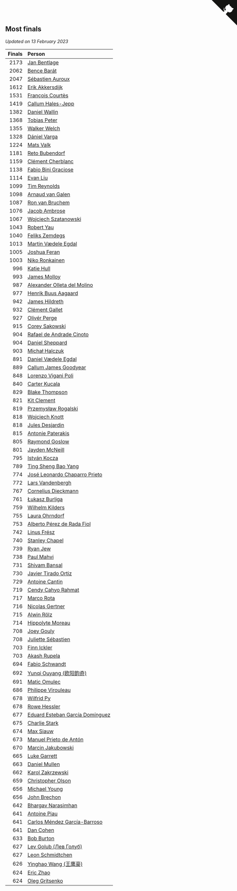 ## Most finals

*Updated on 13 February 2023*

| Finals | Person |
| ---: | :--- |
| 2173 | [Jan Bentlage](https://www.worldcubeassociation.org/persons/2010BENT01) |
| 2062 | [Bence Barát](https://www.worldcubeassociation.org/persons/2008BARA01) |
| 2047 | [Sébastien Auroux](https://www.worldcubeassociation.org/persons/2008AURO01) |
| 1612 | [Erik Akkersdijk](https://www.worldcubeassociation.org/persons/2005AKKE01) |
| 1531 | [François Courtès](https://www.worldcubeassociation.org/persons/2008COUR01) |
| 1419 | [Callum Hales-Jepp](https://www.worldcubeassociation.org/persons/2012HALE01) |
| 1382 | [Daniel Wallin](https://www.worldcubeassociation.org/persons/2013WALL03) |
| 1368 | [Tobias Peter](https://www.worldcubeassociation.org/persons/2014PETE03) |
| 1355 | [Walker Welch](https://www.worldcubeassociation.org/persons/2011WELC01) |
| 1328 | [Dániel Varga](https://www.worldcubeassociation.org/persons/2008VARG01) |
| 1224 | [Mats Valk](https://www.worldcubeassociation.org/persons/2007VALK01) |
| 1181 | [Reto Bubendorf](https://www.worldcubeassociation.org/persons/2012BUBE01) |
| 1159 | [Clément Cherblanc](https://www.worldcubeassociation.org/persons/2014CHER05) |
| 1138 | [Fabio Bini Graciose](https://www.worldcubeassociation.org/persons/2010GRAC02) |
| 1114 | [Evan Liu](https://www.worldcubeassociation.org/persons/2009LIUE01) |
| 1099 | [Tim Reynolds](https://www.worldcubeassociation.org/persons/2005REYN01) |
| 1098 | [Arnaud van Galen](https://www.worldcubeassociation.org/persons/2006GALE01) |
| 1087 | [Ron van Bruchem](https://www.worldcubeassociation.org/persons/2003BRUC01) |
| 1076 | [Jacob Ambrose](https://www.worldcubeassociation.org/persons/2010AMBR01) |
| 1067 | [Wojciech Szatanowski](https://www.worldcubeassociation.org/persons/2011SZAT01) |
| 1043 | [Robert Yau](https://www.worldcubeassociation.org/persons/2009YAUR01) |
| 1040 | [Feliks Zemdegs](https://www.worldcubeassociation.org/persons/2009ZEMD01) |
| 1013 | [Martin Vædele Egdal](https://www.worldcubeassociation.org/persons/2013EGDA02) |
| 1005 | [Joshua Feran](https://www.worldcubeassociation.org/persons/2011FERA01) |
| 1003 | [Niko Ronkainen](https://www.worldcubeassociation.org/persons/2010RONK01) |
| 996 | [Katie Hull](https://www.worldcubeassociation.org/persons/2010HULL01) |
| 993 | [James Molloy](https://www.worldcubeassociation.org/persons/2011MOLL01) |
| 987 | [Alexander Olleta del Molino](https://www.worldcubeassociation.org/persons/2008OLLE01) |
| 977 | [Henrik Buus Aagaard](https://www.worldcubeassociation.org/persons/2006BUUS01) |
| 942 | [James Hildreth](https://www.worldcubeassociation.org/persons/2009HILD01) |
| 932 | [Clément Gallet](https://www.worldcubeassociation.org/persons/2004GALL02) |
| 927 | [Olivér Perge](https://www.worldcubeassociation.org/persons/2007PERG01) |
| 915 | [Corey Sakowski](https://www.worldcubeassociation.org/persons/2011SAKO01) |
| 904 | [Rafael de Andrade Cinoto](https://www.worldcubeassociation.org/persons/2007CINO01) |
| 904 | [Daniel Sheppard](https://www.worldcubeassociation.org/persons/2009SHEP01) |
| 903 | [Michał Halczuk](https://www.worldcubeassociation.org/persons/2006HALC01) |
| 891 | [Daniel Vædele Egdal](https://www.worldcubeassociation.org/persons/2013EGDA01) |
| 889 | [Callum James Goodyear](https://www.worldcubeassociation.org/persons/2012GOOD02) |
| 848 | [Lorenzo Vigani Poli](https://www.worldcubeassociation.org/persons/2007POLI01) |
| 840 | [Carter Kucala](https://www.worldcubeassociation.org/persons/2015KUCA01) |
| 829 | [Blake Thompson](https://www.worldcubeassociation.org/persons/2010THOM03) |
| 821 | [Kit Clement](https://www.worldcubeassociation.org/persons/2008CLEM01) |
| 819 | [Przemysław Rogalski](https://www.worldcubeassociation.org/persons/2013ROGA02) |
| 818 | [Wojciech Knott](https://www.worldcubeassociation.org/persons/2011KNOT01) |
| 818 | [Jules Desjardin](https://www.worldcubeassociation.org/persons/2010DESJ01) |
| 815 | [Antonie Paterakis](https://www.worldcubeassociation.org/persons/2012PATE01) |
| 805 | [Raymond Goslow](https://www.worldcubeassociation.org/persons/2014GOSL01) |
| 801 | [Jayden McNeill](https://www.worldcubeassociation.org/persons/2012MCNE01) |
| 795 | [István Kocza](https://www.worldcubeassociation.org/persons/2005KOCZ01) |
| 789 | [Ting Sheng Bao Yang](https://www.worldcubeassociation.org/persons/2008BAOY01) |
| 774 | [José Leonardo Chaparro Prieto](https://www.worldcubeassociation.org/persons/2011CHAP01) |
| 772 | [Lars Vandenbergh](https://www.worldcubeassociation.org/persons/2003VAND01) |
| 767 | [Cornelius Dieckmann](https://www.worldcubeassociation.org/persons/2009DIEC01) |
| 761 | [Łukasz Burliga](https://www.worldcubeassociation.org/persons/2013BURL01) |
| 759 | [Wilhelm Kilders](https://www.worldcubeassociation.org/persons/2010KILD02) |
| 755 | [Laura Ohrndorf](https://www.worldcubeassociation.org/persons/2009OHRN01) |
| 753 | [Alberto Pérez de Rada Fiol](https://www.worldcubeassociation.org/persons/2011FIOL01) |
| 742 | [Linus Frész](https://www.worldcubeassociation.org/persons/2011FRES01) |
| 740 | [Stanley Chapel](https://www.worldcubeassociation.org/persons/2016CHAP04) |
| 739 | [Ryan Jew](https://www.worldcubeassociation.org/persons/2008JEWR01) |
| 738 | [Paul Mahvi](https://www.worldcubeassociation.org/persons/2012MAHV01) |
| 731 | [Shivam Bansal](https://www.worldcubeassociation.org/persons/2011BANS02) |
| 730 | [Javier Tirado Ortiz](https://www.worldcubeassociation.org/persons/2009TIRA01) |
| 729 | [Antoine Cantin](https://www.worldcubeassociation.org/persons/2010CANT02) |
| 719 | [Cendy Cahyo Rahmat](https://www.worldcubeassociation.org/persons/2010RAHM02) |
| 717 | [Marco Rota](https://www.worldcubeassociation.org/persons/2009ROTA01) |
| 716 | [Nicolas Gertner](https://www.worldcubeassociation.org/persons/2013GERT01) |
| 715 | [Alwin Rölz](https://www.worldcubeassociation.org/persons/2016ROLZ01) |
| 714 | [Hippolyte Moreau](https://www.worldcubeassociation.org/persons/2008MORE02) |
| 708 | [Joey Gouly](https://www.worldcubeassociation.org/persons/2007GOUL01) |
| 708 | [Juliette Sébastien](https://www.worldcubeassociation.org/persons/2014SEBA01) |
| 703 | [Finn Ickler](https://www.worldcubeassociation.org/persons/2012ICKL01) |
| 703 | [Akash Rupela](https://www.worldcubeassociation.org/persons/2012RUPE01) |
| 694 | [Fabio Schwandt](https://www.worldcubeassociation.org/persons/2014SCHW02) |
| 692 | [Yunqi Ouyang (欧阳韵奇)](https://www.worldcubeassociation.org/persons/2007YUNQ01) |
| 691 | [Matic Omulec](https://www.worldcubeassociation.org/persons/2010OMUL02) |
| 686 | [Philippe Virouleau](https://www.worldcubeassociation.org/persons/2008VIRO01) |
| 678 | [Wilfrid Py](https://www.worldcubeassociation.org/persons/2016PYWI01) |
| 678 | [Rowe Hessler](https://www.worldcubeassociation.org/persons/2007HESS01) |
| 677 | [Eduard Esteban García Domínguez](https://www.worldcubeassociation.org/persons/2011EDUA01) |
| 675 | [Charlie Stark](https://www.worldcubeassociation.org/persons/2014STAR05) |
| 674 | [Max Siauw](https://www.worldcubeassociation.org/persons/2017SIAU02) |
| 673 | [Manuel Prieto de Antón](https://www.worldcubeassociation.org/persons/2015ANTO04) |
| 670 | [Marcin Jakubowski](https://www.worldcubeassociation.org/persons/2007JAKU01) |
| 665 | [Luke Garrett](https://www.worldcubeassociation.org/persons/2017GARR05) |
| 663 | [Daniel Mullen](https://www.worldcubeassociation.org/persons/2016MULL04) |
| 662 | [Karol Zakrzewski](https://www.worldcubeassociation.org/persons/2014ZAKR01) |
| 659 | [Christopher Olson](https://www.worldcubeassociation.org/persons/2009OLSO01) |
| 656 | [Michael Young](https://www.worldcubeassociation.org/persons/2008YOUN02) |
| 656 | [John Brechon](https://www.worldcubeassociation.org/persons/2010BREC01) |
| 642 | [Bhargav Narasimhan](https://www.worldcubeassociation.org/persons/2011NARA02) |
| 641 | [Antoine Piau](https://www.worldcubeassociation.org/persons/2008PIAU01) |
| 641 | [Carlos Méndez García-Barroso](https://www.worldcubeassociation.org/persons/2010GARC02) |
| 641 | [Dan Cohen](https://www.worldcubeassociation.org/persons/2007COHE01) |
| 633 | [Bob Burton](https://www.worldcubeassociation.org/persons/2003BURT01) |
| 627 | [Lev Golub (Лев Голуб)](https://www.worldcubeassociation.org/persons/2014HOLU01) |
| 627 | [Leon Schmidtchen](https://www.worldcubeassociation.org/persons/2010SCHM01) |
| 626 | [Yinghao Wang (王鹰豪)](https://www.worldcubeassociation.org/persons/2010WANG07) |
| 624 | [Eric Zhao](https://www.worldcubeassociation.org/persons/2010ZHAO19) |
| 624 | [Oleg Gritsenko](https://www.worldcubeassociation.org/persons/2011GRIT01) |


<a href="https://github.com/JustinTimeCuber/wca_statistics" class="github-corner" aria-label="View source on Github"><svg width="80" height="80" viewBox="0 0 250 250" style="fill:#151513; color:#fff; position: absolute; top: 0; border: 0; right: 0;" aria-hidden="true"><path d="M0,0 L115,115 L130,115 L142,142 L250,250 L250,0 Z"></path><path d="M128.3,109.0 C113.8,99.7 119.0,89.6 119.0,89.6 C122.0,82.7 120.5,78.6 120.5,78.6 C119.2,72.0 123.4,76.3 123.4,76.3 C127.3,80.9 125.5,87.3 125.5,87.3 C122.9,97.6 130.6,101.9 134.4,103.2" fill="currentColor" style="transform-origin: 130px 106px;" class="octo-arm"></path><path d="M115.0,115.0 C114.9,115.1 118.7,116.5 119.8,115.4 L133.7,101.6 C136.9,99.2 139.9,98.4 142.2,98.6 C133.8,88.0 127.5,74.4 143.8,58.0 C148.5,53.4 154.0,51.2 159.7,51.0 C160.3,49.4 163.2,43.6 171.4,40.1 C171.4,40.1 176.1,42.5 178.8,56.2 C183.1,58.6 187.2,61.8 190.9,65.4 C194.5,69.0 197.7,73.2 200.1,77.6 C213.8,80.2 216.3,84.9 216.3,84.9 C212.7,93.1 206.9,96.0 205.4,96.6 C205.1,102.4 203.0,107.8 198.3,112.5 C181.9,128.9 168.3,122.5 157.7,114.1 C157.9,116.9 156.7,120.9 152.7,124.9 L141.0,136.5 C139.8,137.7 141.6,141.9 141.8,141.8 Z" fill="currentColor" class="octo-body"></path></svg></a><style>.github-corner:hover .octo-arm{animation:octocat-wave 560ms ease-in-out}@keyframes octocat-wave{0%,100%{transform:rotate(0)}20%,60%{transform:rotate(-25deg)}40%,80%{transform:rotate(10deg)}}@media (max-width:500px){.github-corner:hover .octo-arm{animation:none}.github-corner .octo-arm{animation:octocat-wave 560ms ease-in-out}}</style>
